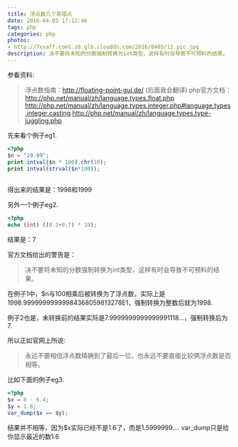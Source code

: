 ```yaml
---
title: 浮点数几个易错点
date: 2016-04-05 17:12:46
tags: php
categories: php
photos:
- http://7xsaff.com1.z0.glb.clouddn.com/2016/0405/12.pic.jpg
description: 决不要将未知的分数强制转换为int类型，这样有时会导致不可预料的结果。
---
```

参看资料:
>浮点数指南：http://floating-point-gui.de/ (后面我会翻译)
php官方文档：
http://php.net/manual/zh/language.types.float.php
http://php.net/manual/zh/language.types.integer.php#language.types.integer.casting
http://php.net/manual/zh/language.types.type-juggling.php

先来看个例子eg1.

``` php
<?php
$n = "19.99";
print intval($n * 100).chr(10);
print intval(strval($n*100));
	
```

得出来的结果是：1998和1999

另外一个例子eg2.

``` php
<?php
echo (int) ((0.1+0.7) * 10);

```

结果是：7

官方文档给出的警告是：

>决不要将未知的分数强制转换为int类型，这样有时会导致不可预料的结果。

在例子1中，$n与100相乘后被转换为了浮点数，实际上是1998.99999999999984368059813278E1，强制转换为整数后就为1998.

例子2也是，未转换前的结果实际是7.9999999999999991118...，强制转换后为7.

所以正如官网上所说:

>永远不要相信浮点数精确到了最后一位，也永远不要直接比较俩浮点数是否相等。

比如下面的例子eg3.

```php
<?php
$x = 8 - 6.4;
$y = 1.6;
var_dump($x == $y);
```
结果并不相等，因为$x实际已经不是1.6了，而是1.5999999.... var_dump只是给你显示最近的数1.6
